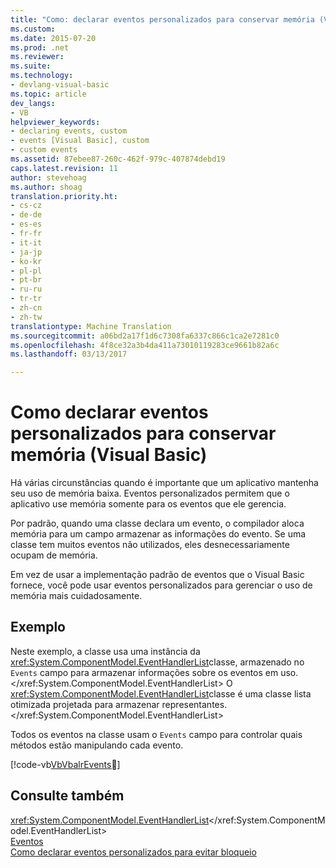 ```yaml
---
title: "Como: declarar eventos personalizados para conservar memória (Visual Basic) | Documentos do Microsoft"
ms.custom: 
ms.date: 2015-07-20
ms.prod: .net
ms.reviewer: 
ms.suite: 
ms.technology:
- devlang-visual-basic
ms.topic: article
dev_langs:
- VB
helpviewer_keywords:
- declaring events, custom
- events [Visual Basic], custom
- custom events
ms.assetid: 87ebee87-260c-462f-979c-407874debd19
caps.latest.revision: 11
author: stevehoag
ms.author: shoag
translation.priority.ht:
- cs-cz
- de-de
- es-es
- fr-fr
- it-it
- ja-jp
- ko-kr
- pl-pl
- pt-br
- ru-ru
- tr-tr
- zh-cn
- zh-tw
translationtype: Machine Translation
ms.sourcegitcommit: a06bd2a17f1d6c7308fa6337c866c1ca2e7281c0
ms.openlocfilehash: 4f8ce32a3b4da411a73010119283ce9661b82a6c
ms.lasthandoff: 03/13/2017

---
```

# <a name="how-to-declare-custom-events-to-conserve-memory-visual-basic"></a>Como declarar eventos personalizados para conservar memória (Visual Basic)
Há várias circunstâncias quando é importante que um aplicativo mantenha seu uso de memória baixa. Eventos personalizados permitem que o aplicativo use memória somente para os eventos que ele gerencia.  
  
 Por padrão, quando uma classe declara um evento, o compilador aloca memória para um campo armazenar as informações do evento. Se uma classe tem muitos eventos não utilizados, eles desnecessariamente ocupam de memória.  
  
 Em vez de usar a implementação padrão de eventos que o Visual Basic fornece, você pode usar eventos personalizados para gerenciar o uso de memória mais cuidadosamente.  
  
## <a name="example"></a>Exemplo  
 Neste exemplo, a classe usa uma instância da <xref:System.ComponentModel.EventHandlerList>classe, armazenado no `Events` campo para armazenar informações sobre os eventos em uso.</xref:System.ComponentModel.EventHandlerList> O <xref:System.ComponentModel.EventHandlerList>classe é uma classe lista otimizada projetada para armazenar representantes.</xref:System.ComponentModel.EventHandlerList>  
  
 Todos os eventos na classe usam o `Events` campo para controlar quais métodos estão manipulando cada evento.  
  
 [!code-vb[VbVbalrEvents&#22;](../../../../visual-basic/language-reference/statements/codesnippet/VisualBasic/how-to-declare-custom-events-to-conserve-memory_1.vb)]  
  
## <a name="see-also"></a>Consulte também  
 <xref:System.ComponentModel.EventHandlerList></xref:System.ComponentModel.EventHandlerList>   
 [Eventos](../../../../visual-basic/programming-guide/language-features/events/index.md)   
 [Como declarar eventos personalizados para evitar bloqueio](../../../../visual-basic/programming-guide/language-features/events/how-to-declare-custom-events-to-avoid-blocking.md)
